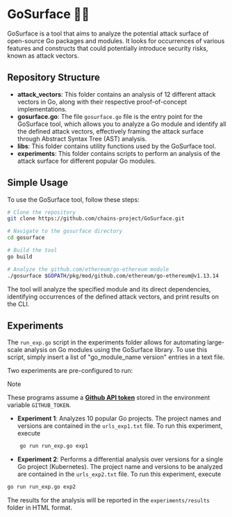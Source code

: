 # GoSurface 🏄🏻

GoSurface is a tool that aims to analyze the potential attack surface of open-source Go packages and modules. It looks for occurrences of various features and constructs that could potentially introduce security risks, known as attack vectors.

## Repository Structure

- **attack_vectors**: This folder contains an analysis of 12 different attack vectors in Go, along with their respective proof-of-concept implementations.
- **gosurface.go**: The file `gosurface.go` file is the entry point for the GoSurface tool, which allows you to analyze a Go module and identify all the defined attack vectors, effectively framing the attack surface through Abstract Syntax Tree (AST) analysis.
- **libs**: This folder contains utility functions used by the GoSurface tool.
- **experiments**: This folder contains scripts to perform an analysis of the attack surface for different popular Go modules.

## Simple Usage
To use the GoSurface tool, follow these steps:

```bash
# Clone the repository
git clone https://github.com/chains-project/GoSurface.git

# Navigate to the gosurface directory
cd gosurface

# Build the tool
go build

# Analyze the github.com/ethereum/go-ethereum module
./gosurface $GOPATH/pkg/mod/github.com/ethereum/go-ethereum@v1.13.14

```
The tool will analyze the specified module and its direct dependencies,
identifying occurrences of the defined attack vectors, and print results on the CLI.


## Experiments
The `run_exp.go` script in the experiments folder allows for automating large-scale analysis on Go modules using the GoSurface library. To use this script, simply insert a list of "go_module_name version" entries in a text file.

Two experiments are pre-configured to run:

>[!NOTE]
>These programs assume a [**Github API token**](https://docs.github.com/en/authentication/keeping-your-account-and-data-secure/managing-your-personal-access-tokens) stored in the environment variable `GITHUB_TOKEN`.


- **Experiment 1**: Analyzes 10 popular Go projects. The project names and versions are contained in the `urls_exp1.txt` file. To run this experiment, execute 

```bash
    go run run_exp.go exp1
```

- **Experiment 2**: Performs a differential analysis over versions for a single Go project (Kubernetes). The project name and versions to be analyzed are contained in the `urls_exp2.txt` file. To run this experiment, execute 

```bash
go run run_exp.go exp2
```

The results for the analysis will be reported in the `experiments/results` folder in HTML format.
 
